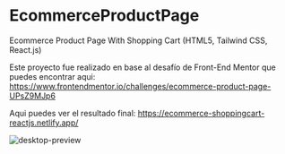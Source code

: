 # EcommerceProductPage
Ecommerce Product Page With Shopping Cart (HTML5, Tailwind CSS, React.js)

Este proyecto fue realizado en base al desafío de Front-End Mentor que puedes encontrar aqui:
https://www.frontendmentor.io/challenges/ecommerce-product-page-UPsZ9MJp6

Aqui puedes ver el resultado final:
https://ecommerce-shoppingcart-reactjs.netlify.app/

![desktop-preview](https://github.com/VickyAzola/EcommerceProductPage/assets/116470398/a2665fe4-188d-4085-913e-95954da94696)
